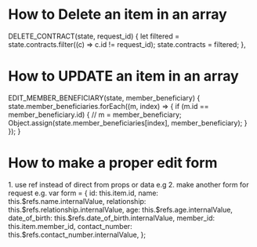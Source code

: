 <!-- VUEX STORE OPERATIONS -->
<h1>How to Delete an item in an array</h1>
  
DELETE_CONTRACT(state, request_id) {
    let filtered = state.contracts.filter((c) => c.id != request_id);
    state.contracts = filtered;
},

<h1>How to UPDATE an item in an array</h1>
  EDIT_MEMBER_BENEFICIARY(state, member_beneficiary) {
            state.member_beneficiaries.forEach((m, index) => {
                if (m.id == member_beneficiary.id) {
                    // m = member_beneficiary;
                    Object.assign(state.member_beneficiaries[index], member_beneficiary);
                }
            });
}

<!-- EDIT FORM -->
<h1>How to make a proper edit form</h1>
1. use ref instead of direct from props or data e.g
<v-text-field
          ref="contact_number"
          label="Contact Number"
          :value="item.contact_number"
          class="rounded-xl"
          filled
></v-text-field>
2. make another form for request e.g.
 var form = {
        id: this.item.id,
        name: this.$refs.name.internalValue,
        relationship: this.$refs.relationship.internalValue,
        age: this.$refs.age.internalValue,
        date_of_birth: this.$refs.date_of_birth.internalValue,
        member_id: this.item.member_id,
        contact_number: this.$refs.contact_number.internalValue,
};
